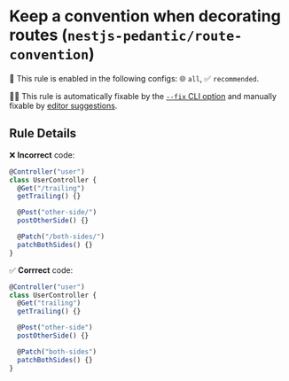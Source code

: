 # Keep a convention when decorating routes (`nestjs-pedantic/route-convention`)

💼 This rule is enabled in the following configs: 🌐 `all`, ✅ `recommended`.

🔧💡 This rule is automatically fixable by the [`--fix` CLI option](https://eslint.org/docs/latest/user-guide/command-line-interface#--fix) and manually fixable by [editor suggestions](https://eslint.org/docs/developer-guide/working-with-rules#providing-suggestions).

<!-- end auto-generated rule header -->

## Rule Details

❌ **Incorrect** code:

```ts
@Controller("user")
class UserController {
  @Get("/trailing")
  getTrailing() {}

  @Post("other-side/")
  postOtherSide() {}

  @Patch("/both-sides/")
  patchBothSides() {}
}
```

✅ **Corrrect** code:

```ts
@Controller("user")
class UserController {
  @Get("trailing")
  getTrailing() {}

  @Post("other-side")
  postOtherSide() {}

  @Patch("both-sides")
  patchBothSides() {}
}
```
